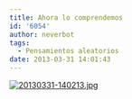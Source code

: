 ```yaml
---
title: Ahora lo comprendemos
id: '6054'
author: neverbot
tags:
  - Pensamientos aleatorios
date: 2013-03-31 14:01:43
---
```


[![20130331-140213.jpg](./20130331-140213.jpg)](http://localhost:8000/wp-content/uploads/2013/03/20130331-140213.jpg)